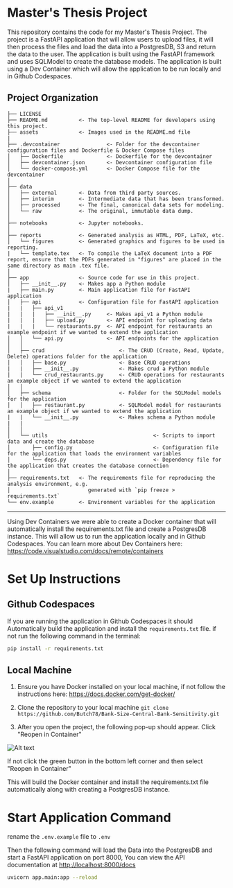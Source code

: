 # Master's Thesis Project

This repository contains the code for my Master's Thesis Project. The project is a FastAPI application that will allow users to upload files, it will then process the files and load the data into a PostgresDB, S3 and return the data to the user. The application is built using the FastAPI framework and uses SQLModel to create the database models. The application is built using a Dev Container which will allow the application to be run locally and in Github Codespaces.

Project Organization
------------

    ├── LICENSE
    ├── README.md          <- The top-level README for developers using this project.
    ├── assets             <- Images used in the README.md file
    |
    ├── .devcontainer               <- Folder for the devcontainer configuration files and Dockerfile & Docker Compose files
    │   ├── Dockerfile              <- Dockerfile for the devcontainer
    │   ├── devcontainer.json       <- Devcontainer configuration file
    │   └── docker-compose.yml      <- Docker Compose file for the devcontainer
    │
    ├── data
    │   ├── external       <- Data from third party sources.
    │   ├── interim        <- Intermediate data that has been transformed.
    │   ├── processed      <- The final, canonical data sets for modeling.
    │   └── raw            <- The original, immutable data dump.
    │
    ├── notebooks          <- Jupyter notebooks. 
    │
    ├── reports            <- Generated analysis as HTML, PDF, LaTeX, etc.
    │   └── figures        <- Generated graphics and figures to be used in reporting.
    |   └── template.tex   <- To compile the LaTeX document into a PDF report, ensure that the PDFs generated in "figures" are placed in the same directory as main .tex file. 
    │
    ├── app                <- Source code for use in this project.
    │   ├── __init__.py    <- Makes app a Python module
    |   ├── main.py        <- Main application file for FastAPI application
    │   ├── api            <- Configuration file for FastAPI application
    |   |   ├── api_v1
    |   |   |   ├── __init__.py     <- Makes api_v1 a Python module
    |   |   |   ├── upload.py       <- API endpoint for uploading data
    |   |   |   └── restaurants.py  <- API endpoint for restaurants an example endpoint if we wanted to extend the application    
    │   │   └── api.py              <- API endpoints for the application
    │   │
    │   ├── crud                        <- The CRUD (Create, Read, Update, Delete) operations folder for the application
    │   │   ├── base.py                 <- Base CRUD operations
    |   |   ├── __init__.py             <- Makes crud a Python module
    |   |   └── crud_restaurants.py     <- CRUD operations for restaurants an example object if we wanted to extend the application
    │   │
    │   ├── schema                      <- Folder for the SQLModel models for the application
    │   │   ├── restaurant.py           <- SQLModel model for restaurants an example object if we wanted to extend the application
    |   |   └── __init__.py             <- Makes schema a Python module
    |   |  
    │   │
    │   └── utils                                  <- Scripts to import data and create the database
    │       ├── config.py                          <- Configuration file for the application that loads the environment variables
    │       └── deps.py                            <- Dependency file for the application that creates the database connection
    │   
    ├── requirements.txt   <- The requirements file for reproducing the analysis environment, e.g.
    │                         generated with `pip freeze > requirements.txt`
    └── env.example        <- Environment variables for the application

--------


Using Dev Containers we were able to create a Docker container that will automatically install the requirements.txt file and create a PostgresDB instance. This will allow us to run the application locally and in Github Codespaces. You can learn more about Dev Containers here: <https://code.visualstudio.com/docs/remote/containers>

# Set Up Instructions

## Github Codespaces

If you are running the application in Github Codespaces it should Automatically build the application and install the ```requirements.txt``` file. if not run the following command in the terminal:

```bash
pip install -r requirements.txt
```

## Local Machine

1. Ensure you have Docker installed on your local machine, if not follow the instructions here: <https://docs.docker.com/get-docker/>

2. Clone the repository to your local machine
   ```git clone https://github.com/Butch78/Bank-Size-Central-Bank-Sensitivity.git```

3. After you open the project, the following pop-up should appear. Click "Reopen in Container"

![Alt text](assets/dev_containter_popup.png)

If not click the green button in the bottom left corner and then select "Reopen in Container"

This will build the Docker container and install the requirements.txt file automatically along with creating a PostgresDB instance.

# Start Application Command

rename the ```.env.example``` file to ```.env```

Then the following command will load the Data into the PostgresDB and start a FastAPI application on port 8000, You can view the API documentation at <http://localhost:8000/docs>

```bash
uvicorn app.main:app --reload
```

